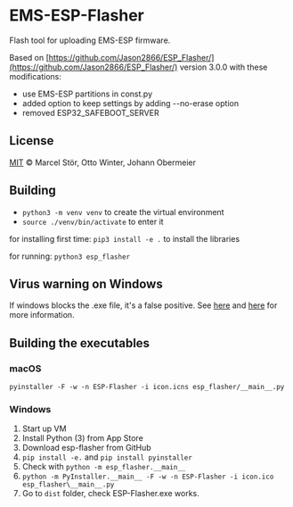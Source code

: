 # EMS-ESP-Flasher

Flash tool for uploading EMS-ESP firmware.

Based on [https://github.com/Jason2866/ESP_Flasher/](https://github.com/Jason2866/ESP_Flasher/) version 3.0.0 with these modifications:

- use EMS-ESP partitions in const.py
- added option to keep settings by adding --no-erase option
- removed ESP32_SAFEBOOT_SERVER

## License

[MIT](http://opensource.org/licenses/MIT) © Marcel Stör, Otto Winter, Johann Obermeier

## Building

- `python3 -m venv venv` to create the virtual environment
- `source ./venv/bin/activate` to enter it

for installing first time:
`pip3 install -e .` to install the libraries

for running:
`python3 esp_flasher`

## Virus warning on Windows

If windows blocks the .exe file, it's a false positive. See [here](<https://github.com/pyinstaller/pyinstaller/issues/3802>) and [here](<https://github.com/Jason2866/ESP_Flasher/issues/35>) for more information.

## Building the executables

### macOS

`pyinstaller -F -w -n ESP-Flasher -i icon.icns esp_flasher/__main__.py`

### Windows

1. Start up VM
2. Install Python (3) from App Store
3. Download esp-flasher from GitHub
4. `pip install -e.` and `pip install pyinstaller`
5. Check with `python -m esp_flasher.__main__`
6. `python -m PyInstaller.__main__ -F -w -n ESP-Flasher -i icon.ico esp_flasher\__main__.py`
7. Go to `dist` folder, check ESP-Flasher.exe works.
